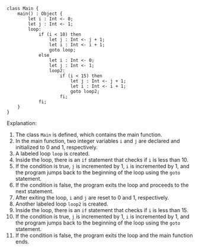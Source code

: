 ```cool
class Main {
	main() : Object {
		let i : Int <- 0;
		let j : Int <- 1;
		loop:
			if (i < 10) then
				let j : Int <- j + 1;
				let i : Int <- i + 1;
				goto loop;
			else
				let i : Int <- 0;
				let j : Int <- 1;
				loop2:
					if (i < 15) then
						let j : Int <- j + 1;
						let i : Int <- i + 1;
						goto loop2;
					fi;
			fi;
	}
}
```

Explanation:

1. The class `Main` is defined, which contains the main function.
2. In the main function, two integer variables `i` and `j` are declared and initialized to 0 and 1, respectively.
3. A labeled loop `loop` is created.
4. Inside the loop, there is an `if` statement that checks if `i` is less than 10.
5. If the condition is true, `j` is incremented by 1, `i` is incremented by 1, and the program jumps back to the beginning of the loop using the `goto` statement.
6. If the condition is false, the program exits the loop and proceeds to the next statement.
7. After exiting the loop, `i` and `j` are reset to 0 and 1, respectively.
8. Another labeled loop `loop2` is created.
9. Inside the loop, there is an `if` statement that checks if `i` is less than 15.
10. If the condition is true, `j` is incremented by 1, `i` is incremented by 1, and the program jumps back to the beginning of the loop using the `goto` statement.
11. If the condition is false, the program exits the loop and the main function ends.
